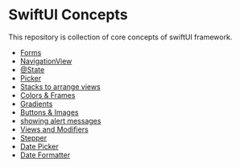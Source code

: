 
# SwiftUI Concepts

This repository is collection of core concepts of swiftUI framework.

* [Forms](SwiftUI%20Concepts/Form)
* [NavigationView]()
* [@State]()
* [Picker]()
* [Stacks to arrange views]()
* [Colors & Frames]()
* [Gradients]()
* [Buttons & Images]()
* [showing alert messages]()
* [Views and Modifiers]()
* [Stepper]()
* [Date Picker]()
* [Date Formatter]()


